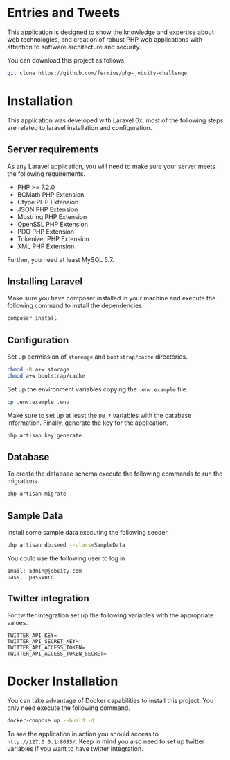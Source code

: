 # Entries and Tweets

This application is designed to show the knowledge and expertise about web technologies,
and creation of robust PHP web applications with attention to software architecture and security.

You can download this project as follows.

```bash
git clone https://github.com/fermius/php-jobsity-challenge
```

# Installation

This application was developed with Laravel 6x, most of the following steps are related to laravel
installation and configuration.

## Server requirements

As any Laravel application, you will need to make sure your server meets the following requirements.

- PHP >= 7.2.0
- BCMath PHP Extension
- Ctype PHP Extension
- JSON PHP Extension
- Mbstring PHP Extension
- OpenSSL PHP Extension
- PDO PHP Extension
- Tokenizer PHP Extension
- XML PHP Extension

Further, you need at least MySQL 5.7.

## Installing Laravel

Make sure you have composer installed in your machine and execute the following command to install the
dependencies.

```bash
composer install
```

## Configuration

Set up permission of `storeage` and `bootstrap/cache` directories.

```bash
chmod -R a+w storage
chmod a+w bootstrap/cache
```

Set up the environment variables copying the `.env.example` file.

```bash
cp .env.example .env
```

Make sure to set up at least the `DB_*` variables with the database information.
Finally, generate the key for the application.

```bash
php artisan key:generate
```

## Database

To create the database schema execute the following commands to run the migrations.

```bash
php artisan migrate
```

## Sample Data

Install some sample data executing the following seeder.

```bash
php artisan db:seed --class=SampleData
```

You could use the following user to log in

```text
email: admin@jobsity.com
pass:  password
```

## Twitter integration

For twitter integration set up the following variables with the appropriate values.

```properties
TWITTER_API_KEY=
TWITTER_API_SECRET_KEY=
TWITTER_API_ACCESS_TOKEN=
TWITTER_API_ACCESS_TOKEN_SECRET=
```

# Docker Installation

You can take advantage of Docker capabilities to install this project. You only need execute the
following command.

```bash
docker-compose up --build -d
```

To see the application in action you should access to `http://127.0.0.1:8085/`. Keep in mind
you also need to set up twitter variables if you want to have twitter integration.
